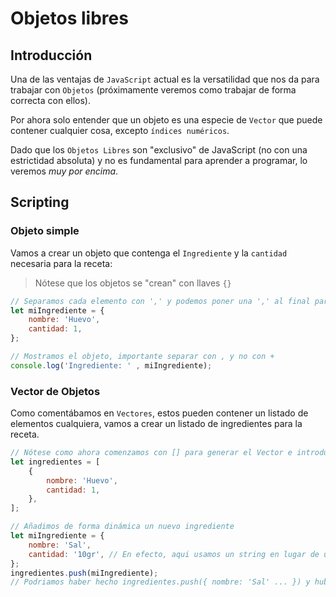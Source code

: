 # Objetos libres

## Introducción

Una de las ventajas de `JavaScript` actual es la versatilidad que nos da para trabajar con `Objetos` (próximamente veremos como trabajar de forma correcta con ellos).

Por ahora solo entender que un objeto es una especie de `Vector` que puede contener cualquier cosa, excepto `índices numéricos`.

Dado que los `Objetos Libres` son "exclusivo" de JavaScript (no con una estrictidad absoluta) y no es fundamental para aprender a programar, lo veremos *muy por encima*.

## Scripting


### Objeto simple
Vamos a crear un objeto que contenga el `Ingrediente` y la `cantidad` necesaria para la receta:

> Nótese que los objetos se "crean" con llaves `{}`

```js
// Separamos cada elemento con ',' y podemos poner una ',' al final para que sea más fácil la manipulación de este
let miIngrediente = {
    nombre: 'Huevo',
    cantidad: 1,
};

// Mostramos el objeto, importante separar con , y no con +
console.log('Ingrediente: ' , miIngrediente);
```

### Vector de Objetos

Como comentábamos en `Vectores`, estos pueden contener un listado de elementos cualquiera, vamos a crear un listado de ingredientes para la receta.

```js
// Nótese como ahora comenzamos con [] para generar el Vector e introducimos el Objeto con {} separado con , para el siguiente elemento
let ingredientes = [
    {
        nombre: 'Huevo',
        cantidad: 1,
    },
];

// Añadimos de forma dinámica un nuevo ingrediente
let miIngrediente = {
    nombre: 'Sal',
    cantidad: '10gr', // En efecto, aqui usamos un string en lugar de un numero
};
ingredientes.push(miIngrediente);
// Podriamos haber hecho ingredientes.push({ nombre: 'Sal' ... }) y hubiese funcionado igualmente
```
